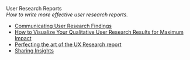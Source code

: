User Research Reports  
_How to write more effective user research reports._

*   [Communicating User Research Findings](https://www.uxmatters.com/mt/archives/2012/02/communicating-user-research-findings.php)  
*   [How to Visualize Your Qualitative User Research Results for Maximum Impact](https://www.interaction-design.org/literature/article/how-to-visualize-your-qualitative-user-research-results-for-maximum-impact)  
*   [Perfecting the art of the UX Research report](https://uxdesign.cc/perfecting-the-art-of-the-ux-research-report-d48e77da14a8)  
*   [Sharing Insights](https://medium.com/user-research/user-research-weekly-8-sharing-insights-25f46b8cbe58)  
